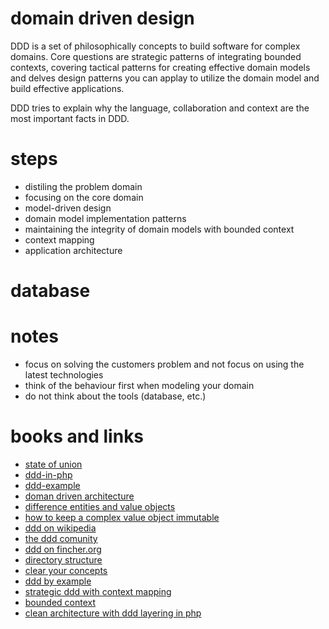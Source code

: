 # domain driven design

DDD is a set of philosophically concepts to build software for complex domains.
Core questions are strategic patterns of integrating bounded contexts, covering tactical patterns for creating effective domain models and delves design patterns you can applay to utilize the domain model and build effective applications.

DDD tries to explain why the language, collaboration and context are the most important facts in DDD.

# steps

* distiling the problem domain
* focusing on the core domain
* model-driven design
* domain model implementation patterns
* maintaining the integrity of domain models with bounded context
* context mapping
* application architecture

# database

# notes

* focus on solving the customers problem and not focus on using the latest technologies
* think of the behaviour first when modeling your domain
* do not think about the tools (database, etc.)

# books and links

* [state of union](https://github.com/PhpFriendsOfDdd/state-of-the-union)
* [ddd-in-php](https://gitub.com/dddinphp)
* [ddd-example](http://blog.mirkosertic.de/architecturedesign/dddexample)
* [doman driven architecture](http://www.opentaps.org/docs/index.php/Domain_Driven_Architecture)
* [difference entities and value objects](http://culttt.com/2014/04/30/difference-entities-value-objects/)
* [how to keep a complex value object immutable](http://stackoverflow.com/questions/7405278/ddd-how-to-keep-a-complex-value-object-immutable)
* [ddd on wikipedia](https://en.wikipedia.org/wiki/Domain-driven_design)
* [the ddd comunity](http://www.domaindrivendesign.org/)
* [ddd on fincher.org](http://www.fincher.org/tips/General/SoftwareEngineering/DomainDrivenDesign.shtml)
* [directory structure](https://gist.github.com/satooshi/6396551)
* [clear your concepts](http://www.codeproject.com/Articles/339725/Domain-Driven-Design-Clear-Your-Concepts-Before-Yo)
* [ddd by example](http://blog.mirkosertic.de/architecturedesign/dddexample)
* [strategic ddd with context mapping](http://www.infoq.com/articles/ddd-contextmapping)
* [bounded context](http://martinfowler.com/bliki/BoundedContext.html)
* [clean architecture with ddd layering in php](www.slideshare.net/_leopro_/clean-architecture-with-ddd-layering-in-php-35793127)
